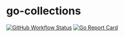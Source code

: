 # go-collections

[![GitHub Workflow Status](https://img.shields.io/github/actions/workflow/status/cchalm/go-collections/go.yml?branch=main)](https://github.com/cchalm/go-collections/actions/workflows/go.yml)
[![Go Report Card](https://goreportcard.com/badge/github.com/cchalm/go-collections)](https://goreportcard.com/report/github.com/cchalm/go-collections)
